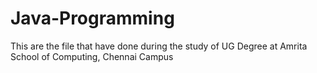 # Java-Programming
This are the file that have done during the study of UG Degree at Amrita School of Computing, Chennai Campus
